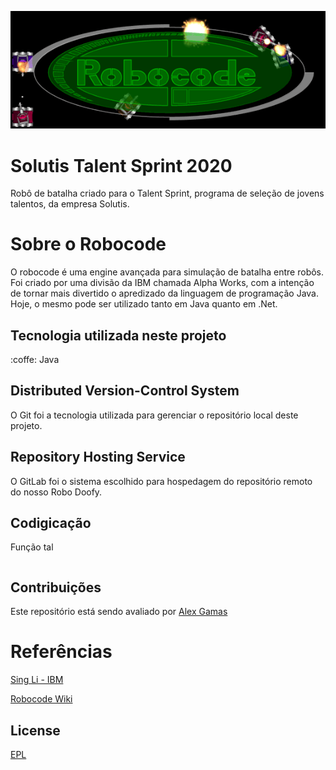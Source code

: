 ![robocode logo](img/robocode_logo.png)

# Solutis Talent Sprint 2020

Robô de batalha criado para o Talent Sprint, programa de seleção de jovens talentos, da empresa Solutis.

# Sobre o Robocode

O robocode é uma engine avançada para simulação de batalha entre robôs.
Foi criado por uma divisão da IBM chamada Alpha Works, com a intenção de tornar mais divertido o apredizado da linguagem de programação Java.
Hoje, o mesmo pode ser utilizado tanto em Java quanto em .Net.

## Tecnologia utilizada neste projeto

:coffe:︎ Java

## Distributed Version-Control System

O Git foi a tecnologia utilizada para gerenciar o repositório local deste projeto.

## Repository Hosting Service

O GitLab foi o sistema escolhido para hospedagem do repositório remoto do nosso Robo Doofy. 

## Codigicação

Função tal
```java

```

## Contribuições
Este repositório está sendo avaliado por [Alex Gamas](https://gitlab.com/alexgamas)

# Referências
[Sing Li - IBM](https://www.ibm.com/developerworks/library/j-robocode/index.html)

[Robocode Wiki](https://robowiki.net/wiki/Main_Page)

## License
[EPL](https://robocode.sourceforge.io/license/epl-v10.html)